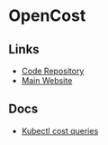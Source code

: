 # OpenCost

## Links

- [Code Repository](https://github.com/opencost/opencost)
- [Main Website](https://opencost.io/)

## Docs

- [Kubectl cost queries](https://opencost.io/docs/kubectl-cost)

<!-- - [](/kubectl/commands/cost.md) -->
